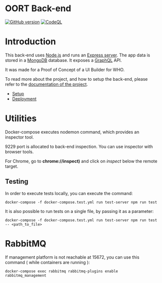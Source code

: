 OORT Back-end
=======
[![GitHub version](https://img.shields.io/github/v/release/ReliefApplications/oort-backend)](https://img.shields.io/github/v/release/ReliefApplications/oort-backend)
[![CodeQL](https://github.com/ReliefApplications/oort-backend/actions/workflows/codeql-analysis.yml/badge.svg)](https://github.com/ReliefApplications/oort-backend/actions/workflows/codeql-analysis.yml)

# Introduction

This back-end uses [Node.js](https://nodejs.org) and runs an [Express server](https://expressjs.com). The app data is stored in a [MongoDB](https://www.mongodb.com) database. It exposes a [GraphQL](https://graphql.org/) API.

It was made for a Proof of Concept of a UI Builder for WHO.

To read more about the project, and how to setup the back-end, please refer to the [documentation of the project](https://gitlab.com/who-ems/ui-doc).

*   [Setup](https://gitlab.com/who-ems/ui-doc#how-to-setup)
*   [Deployment](https://gitlab.com/who-ems/ui-doc#how-to-deploy)

# Utilities

Docker-compose executes nodemon command, which provides an inspector tool.

9229 port is allocated to back-end inspection. You can use inspector with browser tools.

For Chrome, go to **chrome://inspect)** and click on *inspect* below the remote target.

## Testing

In order to execute tests locally, you can execute the command:
```
docker-compose -f docker-compose.test.yml run test-server npm run test
```

It is also possible to run tests on a single file, by passing it as a parameter:
```
docker-compose -f docker-compose.test.yml run test-server npm run test -- <path_to_file>
```

# RabbitMQ

If management platform is not reachable at 15672, you can use this command ( while containers are running ):

```
docker-compose exec rabbitmq rabbitmq-plugins enable rabbitmq_management
```
